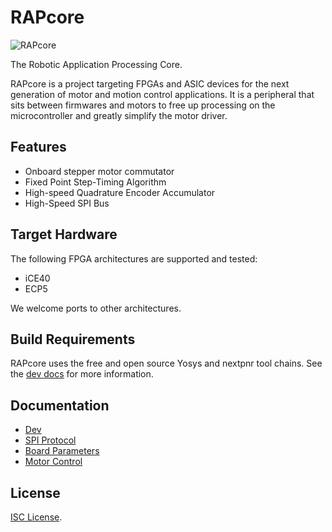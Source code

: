 # RAPcore

![RAPcore](https://github.com/RAPcores/Ulticores/workflows/RAPCore/badge.svg)

The Robotic Application Processing Core.

RAPcore is a project targeting FPGAs and ASIC devices for the next generation of motor and motion
control applications. It is a peripheral that sits between firmwares and motors to free up
processing on the microcontroller and greatly simplify the motor driver.

## Features

- Onboard stepper motor commutator
- Fixed Point Step-Timing Algorithm
- High-speed Quadrature Encoder Accumulator
- High-Speed SPI Bus

## Target Hardware

The following FPGA architectures are supported and tested:

- iCE40
- ECP5

We welcome ports to other architectures.

## Build Requirements

RAPcore uses the free and open source Yosys and nextpnr tool chains.
See the [dev docs](./docs/dev.md) for more information.

## Documentation

- [Dev](./docs/dev.md)
- [SPI Protocol](./docs/spi_spec.md)
- [Board Parameters](./docs/boards.md)
- [Motor Control](./docs/motor_control.md)

## License

[ISC License](https://en.wikipedia.org/wiki/ISC_license).
